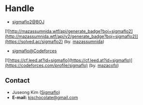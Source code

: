 # Handle

- [sigmaflo2@BOJ](https://www.acmicpc.net/user/sigmaflo2)

[![http://mazassumnida.wtf/api/generate_badge?boj=sigmaflo2](http://mazassumnida.wtf/api/v2/generate_badge?boj=sigmaflo2)](https://solved.ac/sigmaflo2) (by. [mazassumnida](https://github.com/mazassumnida/mazassumnida))

- [sigmaflo@Codeforces](http://codeforces.com/profile/sigmaflo)

[![https://cf.leed.at?id=sigmaflo](https://cf.leed.at?id=sigmaflo)](https://codeforces.com/profile/sigmaflo) (by. [mazacofo](https://github.com/mazassumnida/mazacofo))

Contact
----------
- Juseong Kim ([Sigmaflo](https://github.com/Sigmaflo))
- **E-mail:** kjschocolate@gmail.com
